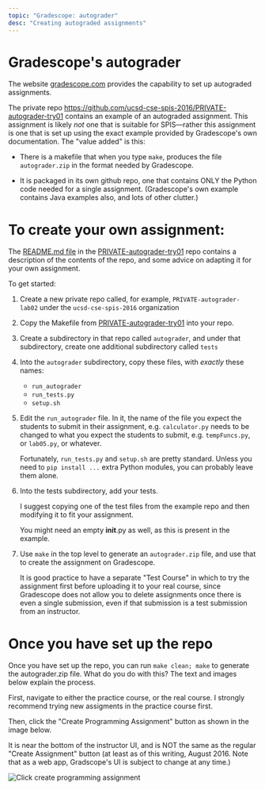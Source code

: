 ```yaml
---
topic: "Gradescope: autograder"
desc: "Creating autograded assignments"
---
```


# Gradescope's autograder

The website [gradescope.com](https://gradescope.com) provides the capability
to set up autograded assignments.

The private repo
<https://github.com/ucsd-cse-spis-2016/PRIVATE-autograder-try01>
contains an example of an autograded assignment.  This assignment is
likely *not* one that is suitable for SPIS&mdash;rather this assignment
is one that is set up using the exact example provided by Gradescope's
own documentation.   The "value added" is this:

* There is a makefile that when you type `make`, produces the file
    `autograder.zip` in the format needed by Gradescope.

* It is packaged in its own github repo, one that contains ONLY the
    Python code needed for a single assignment.  (Gradescope's own
    example contains Java examples also, and lots of other clutter.)

# To create your own assignment:

The [README.md
file](https://github.com/ucsd-cse-spis-2016/PRIVATE-autograder-try01/blob/master/README.md)
in the
[PRIVATE-autograder-try01](https://github.com/ucsd-cse-spis-2016/PRIVATE-autograder-try01)
repo contains a description of the contents of the repo, and some
advice on adapting it for your own assignment.

To get started:

1.  Create a new private repo called, for example,
    `PRIVATE-autograder-lab02` under the `ucsd-cse-spis-2016`
    organization

2.  Copy the Makefile from
    [PRIVATE-autograder-try01](https://github.com/ucsd-cse-spis-2016/PRIVATE-autograder-try01)
    into your repo.
    
3.  Create a subdirectory in that repo called `autograder`, and under
    that subdirectory, create one additional subdirectory called `tests`

4.  Into the `autograder` subdirectory, copy these files, with *exactly*
    these names:

    * `run_autograder`
    * `run_tests.py`
    * `setup.sh`

5.  Edit the `run_autograder` file.  In it, the name of the file you 
    expect the students to submit in their assignment, e.g. 
    `calculator.py` needs to be changed to what you expect the students
    to submit, e.g.
    `tempFuncs.py`, or `lab05.py`, or whatever.

    Fortunately, `run_tests.py` and `setup.sh` are pretty standard.
    Unless you need to `pip install ...` extra Python modules, 
    you can probably leave them alone.

6.  Into the tests subdirectory, add your tests.

    I suggest copying one of the test files from the example repo
    and then modifying it to fit your assignment.

    You might need an empty __init__.py as well,
    as this is present in the example.
    
7.  Use `make` in the top level to generate an `autograder.zip` file,
    and use that to create the assignment on Gradescope.
  
    It is good practice to have a separate "Test Course" in which to try
    the assignment first before uploading it to your real course,
    since Gradescope does not allow you to delete assignments once there
    is even a single submission, even if that submission is  a test 
    submission from an
    instructor.   


# Once you have set up the repo

Once you have set up the repo, you can run `make clean; make` to generate
the autograder.zip file.  What do you do with this?  The text and images below
explain the process.

First, navigate to either the practice course, or the real course.  I strongly 
recommend trying new assigments in the practice course first.

Then, click the "Create Programming Assignment" button as shown in the image below.

It is near the bottom of the instructor UI, and is NOT the same as the regular
"Create Assignment" button (at least as of this writing, August 2016.  Note that
as a web app, Gradscope's UI is subject to change at any time.)

![Click create programming assignment](gradescope-click-create-programming-assignment-50.png)

